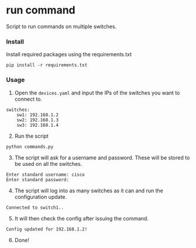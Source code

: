# run command
Script to run commands on multiple switches.

### Install
Install required packages using the requirements.txt
```
pip install -r requirements.txt
```

### Usage
1. Open the `devices.yaml` and input the IPs of the switches you want to connect to.
```
switches:
    sw1: 192.168.1.2
    sw2: 192.168.1.3
    sw3: 192.168.1.4
```
2. Run the script
```
python commands.py
```
3. The script will ask for a username and password. These will be stored to be used on all the switches.
```
Enter standard username: cisco
Enter standard password: 
```
4. The script will log into as many switches as it can and run the configuration update.
```
Connected to switch1..
```
5. It will then check the config after issuing the command.
```
Config updated for 192.168.1.2!
```
6. Done!
